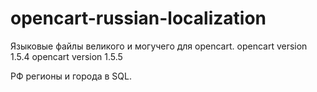 opencart-russian-localization
=============================

Языковые файлы великого и могучего для opencart. 
opencart version 1.5.4
opencart version 1.5.5

РФ регионы и города в SQL.